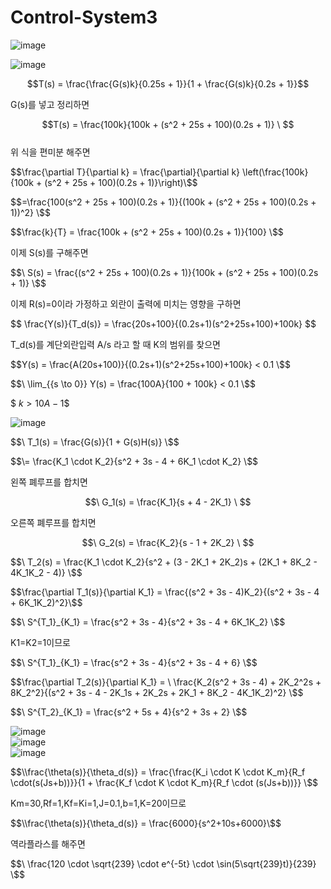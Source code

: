 # Control-System3
  
![image](https://github.com/kangjunhyeong/Control-System3/assets/144297425/20b449b9-2477-4fc8-a6f3-1b7cad572972)  

![image](https://github.com/kangjunhyeong/Control-System3/assets/144297425/56ba09c0-6ed9-4ce5-85c6-d06fc16f61f3)  
  
$$T(s) = \frac{\frac{G(s)k}{0.25s + 1}}{1 + \frac{G(s)k}{0.2s + 1}}$$  

G(s)를 넣고 정리하면  

$$T(s) = \frac{100k}{100k + (s^2 + 25s + 100)(0.2s + 1)} \ $$  
위 식을 편미분 해주면  

$$\frac{\partial T}{\partial k} = \frac{\partial}{\partial k} \left(\frac{100k}{100k + (s^2 + 25s + 100)(0.2s + 1)}\right)\$$

$$=\frac{100(s^2 + 25s + 100)(0.2s + 1)}{(100k + (s^2 + 25s + 100)(0.2s + 1))^2} \$$
  
$$\frac{k}{T} = \frac{100k + (s^2 + 25s + 100)(0.2s + 1)}{100} \$$

이제 S(s)를 구해주면  

$$\ S(s) = \frac{(s^2 + 25s + 100)(0.2s + 1)}{100k + (s^2 + 25s + 100)(0.2s + 1)} \$$  

이제 R(s)=0이라 가정하고 외란이 출력에 미치는 영향을 구하면  

$$ \frac{Y(s)}{T_d(s)} = \frac{20s+100}{(0.2s+1)(s^2+25s+100)+100k} \$$  

T_d(s)를 계단외란입력 A/s 라고 할 때 K의 범위를 찾으면  

$$Y(s) = \frac{A(20s+100)}{(0.2s+1)(s^2+25s+100)+100k} < 0.1 \$$
  
$$\ \lim_{{s \to 0}} Y(s) = \frac{100A}{100 + 100k} < 0.1 \$$  

$$\ k > 10A - 1 \$$  

![image](https://github.com/kangjunhyeong/Control-System3/assets/144297425/d6b28798-7c21-40a5-a195-9ba61784bf7f)  

$$\ T_1(s) = \frac{G(s)}{1 + G(s)H(s)} \$$  

$$\= \frac{K_1 \cdot K_2}{s^2 + 3s - 4 + 6K_1 \cdot K_2} \$$  

왼쪽 폐루프를 합치면  

$$\ G_1(s) = \frac{K_1}{s + 4 - 2K_1} \ $$  

오른쪽 폐루프를 합치면  

$$\ G_2(s) = \frac{K_2}{s - 1 + 2K_2} \ $$

$$\ T_2(s) = \frac{K_1 \cdot K_2}{s^2 + (3 - 2K_1 + 2K_2)s + (2K_1 + 8K_2 - 4K_1K_2 - 4)} \$$

$$\frac{\partial T_1(s)}{\partial K_1} = \frac{(s^2 + 3s - 4)K_2}{(s^2 + 3s - 4 + 6K_1K_2)^2}\$$  

$$\ S^{T_1}_{K_1} = \frac{s^2 + 3s - 4}{s^2 + 3s - 4 + 6K_1K_2} \$$  

K1=K2=1이므로  

$$\ S^{T_1}_{K_1} = \frac{s^2 + 3s - 4}{s^2 + 3s - 4 + 6} \$$  

$$\frac{\partial T_2(s)}{\partial K_1} = \ \frac{K_2(s^2 + 3s - 4) + 2K_2^2s + 8K_2^2}{(s^2 + 3s - 4 - 2K_1s + 2K_2s + 2K_1 + 8K_2 - 4K_1K_2)^2} \$$  

$$\ S^{T_2}_{K_1} = \frac{s^2 + 5s + 4}{s^2 + 3s + 2} \$$  

![image](https://github.com/kangjunhyeong/Control-System3/assets/144297425/48b668cf-eb38-4e1c-9225-52356ca8e9b8)  
![image](https://github.com/kangjunhyeong/Control-System3/assets/144297425/ae20f8de-5333-4322-99d8-46394f03ca8b)  
![image](https://github.com/kangjunhyeong/Control-System3/assets/144297425/28d50704-4b3a-48ed-bdb5-cef1e127003f)  

$$\\frac{\theta(s)}{\theta_d(s)} = \frac{\frac{K_i \cdot K \cdot K_m}{R_f \cdot(s(Js+b))}}{1 + \frac{K_f \cdot K \cdot K_m}{R_f \cdot (s(Js+b))}} \$$

Km=30,Rf=1,Kf=Ki=1,J=0.1,b=1,K=20이므로  

$$\\frac{\theta(s)}{\theta_d(s)} = \frac{6000}{s^2+10s+6000}\$$  

역라플라스를 해주면  

$$\ \frac{120 \cdot \sqrt{239} \cdot e^{-5t} \cdot \sin(5\sqrt{239}t)}{239} \$$
